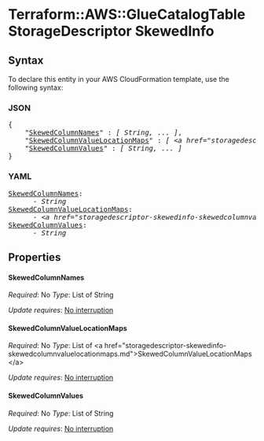 # Terraform::AWS::GlueCatalogTable StorageDescriptor SkewedInfo

## Syntax

To declare this entity in your AWS CloudFormation template, use the following syntax:

### JSON

<pre>
{
    "<a href="#skewedcolumnnames" title="SkewedColumnNames">SkewedColumnNames</a>" : <i>[ String, ... ]</i>,
    "<a href="#skewedcolumnvaluelocationmaps" title="SkewedColumnValueLocationMaps">SkewedColumnValueLocationMaps</a>" : <i>[ &lt;a href=&#34;storagedescriptor-skewedinfo-skewedcolumnvaluelocationmaps.md&#34;&gt;SkewedColumnValueLocationMaps&lt;/a&gt;, ... ]</i>,
    "<a href="#skewedcolumnvalues" title="SkewedColumnValues">SkewedColumnValues</a>" : <i>[ String, ... ]</i>
}
</pre>

### YAML

<pre>
<a href="#skewedcolumnnames" title="SkewedColumnNames">SkewedColumnNames</a>: <i>
      - String</i>
<a href="#skewedcolumnvaluelocationmaps" title="SkewedColumnValueLocationMaps">SkewedColumnValueLocationMaps</a>: <i>
      - &lt;a href=&#34;storagedescriptor-skewedinfo-skewedcolumnvaluelocationmaps.md&#34;&gt;SkewedColumnValueLocationMaps&lt;/a&gt;</i>
<a href="#skewedcolumnvalues" title="SkewedColumnValues">SkewedColumnValues</a>: <i>
      - String</i>
</pre>

## Properties

#### SkewedColumnNames

_Required_: No
_Type_: List of String

_Update requires_: [No interruption](https://docs.aws.amazon.com/AWSCloudFormation/latest/UserGuide/using-cfn-updating-stacks-update-behaviors.html#update-no-interrupt)

#### SkewedColumnValueLocationMaps

_Required_: No
_Type_: List of &lt;a href=&#34;storagedescriptor-skewedinfo-skewedcolumnvaluelocationmaps.md&#34;&gt;SkewedColumnValueLocationMaps&lt;/a&gt;

_Update requires_: [No interruption](https://docs.aws.amazon.com/AWSCloudFormation/latest/UserGuide/using-cfn-updating-stacks-update-behaviors.html#update-no-interrupt)

#### SkewedColumnValues

_Required_: No
_Type_: List of String

_Update requires_: [No interruption](https://docs.aws.amazon.com/AWSCloudFormation/latest/UserGuide/using-cfn-updating-stacks-update-behaviors.html#update-no-interrupt)

